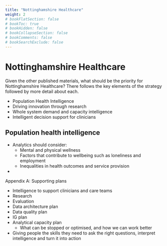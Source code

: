 ```yaml
---
title: "Nottinghamshire Healthcare"
weight: 2
# bookFlatSection: false
# bookToc: true
# bookHidden: false
# bookCollapseSection: false
# bookComments: false
# bookSearchExclude: false
---
```


# Nottinghamshire Healthcare

Given the other published materials, what should be the priority for Nottinghamshire Healthcare? There follows the key elements of the strategy followed by more detail about each.

* Population Health Intelligence
* Driving innovation through research
* Whole system demand and capacity intelligence
* Intelligent decision support for clinicians

## Population health intelligence

* Analytics should consider:
    * Mental and physical wellness
    * Factors that contribute to wellbeing such as loneliness and employment
    * Inequalities in health outcomes and service provision
* 

Appendix A: Supporting plans

* Intelligence to support clinicians and care teams
* Research
* Evaluation
* Data architecture plan
* Data quality plan
* IG plan
* Analytical capacity plan
    * What can be stopped or optimised, and how we can work better
* Giving people the skills they need to ask the right questions, interpret intelligence and turn it into action
